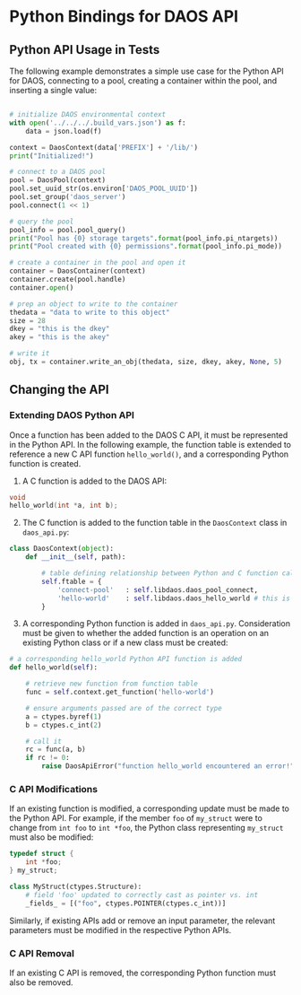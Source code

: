# Python Bindings for DAOS API

## Python API Usage in Tests

The following example demonstrates a simple use case for the Python API for DAOS, connecting to a pool,
creating a container within the pool, and inserting a single value:

```python

# initialize DAOS environmental context
with open('../../../.build_vars.json') as f:
    data = json.load(f)

context = DaosContext(data['PREFIX'] + '/lib/')
print("Initialized!")

# connect to a DAOS pool
pool = DaosPool(context)
pool.set_uuid_str(os.environ['DAOS_POOL_UUID'])
pool.set_group('daos_server')
pool.connect(1 << 1)

# query the pool
pool_info = pool.pool_query()
print("Pool has {0} storage targets".format(pool_info.pi_ntargets))
print("Pool created with {0} permissions".format(pool_info.pi_mode))

# create a container in the pool and open it
container = DaosContainer(context)
container.create(pool.handle)
container.open()

# prep an object to write to the container
thedata = "data to write to this object"
size = 28
dkey = "this is the dkey"
akey = "this is the akey"

# write it
obj, tx = container.write_an_obj(thedata, size, dkey, akey, None, 5)
```

## Changing the API

### Extending DAOS Python API

Once a function has been added to the DAOS C API, it must be represented in the Python API. In the following example, the function table is extended to reference a new C API function `hello_world()`, and a corresponding Python function is created.

1. A C function is added to the DAOS API:

```c
void
hello_world(int *a, int b);
```

2. The C function is added to the function table in the `DaosContext` class in `daos_api.py`:

```python
class DaosContext(object):
    def __init__(self, path):

        # table defining relationship between Python and C function calls
        self.ftable = {
            'connect-pool'   : self.libdaos.daos_pool_connect,
            'hello-world'    : self.libdaos.daos_hello_world # this is the new function
        }
```

3. A corresponding Python function is added in `daos_api.py`. Consideration must be given to whether the added function is an operation on an existing Python class or if a new class must be created:

```python
# a corresponding hello_world Python API function is added
def hello_world(self):

    # retrieve new function from function table
    func = self.context.get_function('hello-world')

    # ensure arguments passed are of the correct type
    a = ctypes.byref(1)
    b = ctypes.c_int(2)

    # call it
    rc = func(a, b)
    if rc != 0:
        raise DaosApiError("function hello_world encountered an error!")
```

### C API Modifications

If an existing function is modified, a corresponding update must be made to the Python API. For example, if the member `foo` of `my_struct` were to change from `int foo` to `int *foo`, the Python class representing `my_struct` must also be modified:

```c
typedef struct {
    int *foo;
} my_struct;
```

```python
class MyStruct(ctypes.Structure):
    # field 'foo' updated to correctly cast as pointer vs. int
    _fields_ = [("foo", ctypes.POINTER(ctypes.c_int))]
```

Similarly, if existing APIs add or remove an input parameter, the relevant parameters must be modified in the respective Python APIs.

### C API Removal

If an existing C API is removed, the corresponding Python function must also be removed.
